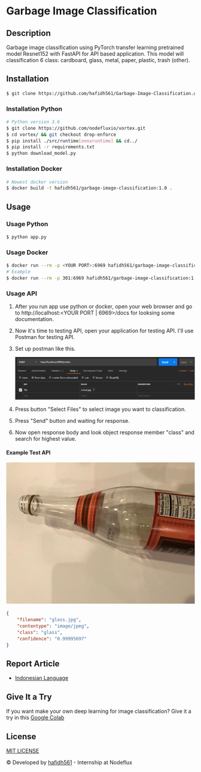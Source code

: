 # Garbage Image Classification

## Description

Garbage image classification using PyTorch transfer learning pretrained model Resnet152 with FastAPI for API based application. This model will classification 6 class: cardboard, glass, metal, paper, plastic, trash (other).

## Installation

```bash
$ git clone https://github.com/hafidh561/Garbage-Image-Classification.git
```

### Installation Python

```bash
# Python version 3.6
$ git clone https://github.com/nodefluxio/vortex.git
$ cd vortex/ && git checkout drop-enforce
$ pip install ./src/runtime[onnxruntime] && cd../
$ pip install -r requirements.txt
$ python download_model.py
```

### Installation Docker

```bash
# Newest docker version
$ docker build -t hafidh561/garbage-image-classification:1.0 .
```

## Usage

### Usage Python

```bash
$ python app.py
```

### Usage Docker

```bash
$ docker run --rm -p <YOUR PORT>:6969 hafidh561/garbage-image-classification:1.0
# Example
$ docker run --rm -p 301:6969 hafidh561/garbage-image-classification:1.0
```

### Usage API

1. After you run app use python or docker, open your web browser and go to http://localhost:<YOUR PORT | 6969>/docs for looksing some documentation.
2. Now it's time to testing API, open your application for testing API. I'll use Postman for testing API.
3. Set up postman like this.

    ![postman_body](screenshots/ss0.png)

4. Press button "Select Files" to select image you want to classification.
5. Press "Send" button and waiting for response.
6. Now open response body and look object response member "class" and search for highest value.

#### Example Test API

![metal](./test_model/glass.jpg)

```json
{
	"filename": "glass.jpg",
	"contentype": "image/jpeg",
	"class": "glass",
	"confidence": "0.99995697"
}
```

## Report Article

-   [Indonesian Language](https://docs.google.com/document/d/1w12SAlME0w9xAGnaB3kgvrVVqNbADNlxk2_pyF-LylM/edit?usp=sharing)

## Give It a Try

If you want make your own deep learning for image classification? Give it a try in this [Google Colab](https://colab.research.google.com/github/hafidh561/Garbage-Image-Classification/blob/main/training_model.ipynb)

## License

[MIT LICENSE](./LICENSE)

© Developed by [hafidh561](https://github.com/hafidh561) - Internship at Nodeflux
